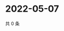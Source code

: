 # 2022-05-07

共 0 条

<!-- BEGIN WEIBO -->
<!-- 最后更新时间 Sat May 07 2022 21:24:48 GMT+0800 (China Standard Time) -->

<!-- END WEIBO -->
